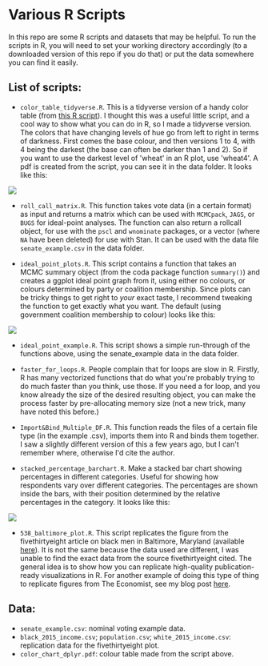 # Various R Scripts

In this repo are some R scripts and datasets that may be helpful. To run the scripts in R, you will need to set your working directory accordingly (to a downloaded version of this repo if you do that) or put the data somewhere you can find it easily.  

## List of scripts:  

 - `color_table_tidyverse.R`. This is a tidyverse version of a handy color table (from [this R script](https://github.com/hdugan/rColorTable/blob/master/rColorTable.R)). I thought this was a useful little script, and a cool way to show what you can do in R, so I made a tidyverse version. The colors that have changing levels of hue go from left to right in terms of darkness. First comes the base colour, and then versions 1 to 4, with 4 being the darkest (the base can often be darker than 1 and 2). So if you want to use the darkest level of 'wheat' in an R plot, use 'wheat4'. A pdf is created from the script, you can see it in the data folder. It looks like this:  

 <img src = 'http://i.imgur.com/JVXhXyj.png?1'>

 - `roll_call_matrix.R`. This function takes vote data (in a certain format) as input and returns a matrix which can be used with `MCMCpack`, `JAGS`, or `BUGS` for ideal-point analyses. The function can also return a rollcall object, for use with the `pscl` and `wnominate` packages, or a vector (where `NA` have been deleted) for use with Stan. It can be used with the data file `senate_example.csv` in the data folder.    

 - `ideal_point_plots.R`. This script contains a function that takes an MCMC summary object (from the coda package function `summary()`) and creates a ggplot ideal point graph from it, using either no colours, or colours determined by party or coalition membership. Since plots can be tricky things to get right to *your* exact taste, I recommend tweaking the function to get exactly what you want.  The default (using government coalition membership to colour) looks like this:

<img src = 'http://i.imgur.com/NZu0k9w.png'>

 - `ideal_point_example.R`. This script shows a simple run-through of the functions above, using the senate_example data in the data folder.

 - `faster_for_loops.R`. People complain that for loops are slow in R. Firstly, R has many vectorized functions that do what you're probably trying to do much faster than you think, use those. If you need a for loop, and you know already the size of the desired resulting object, you can make the process faster by pre-allocating memory size (not a new trick, many have noted this before.)

 - `Import&Bind_Multiple_DF.R`. This function reads the files of a certain file type (in the example .csv), imports them into R and binds them together. I saw a slightly different version of this a few years ago, but I can't remember where, otherwise I'd cite the author.  

 - `stacked_percentage_barchart.R`. Make a stacked bar chart showing percentages in different categories. Useful for showing how respondents vary over different categories. The percentages are shown inside the bars, with their position determined by the relative percentages in the category. It looks like this:
<img src = "http://i.imgur.com/T55W6vc.png">

 - `538_baltimore_plot.R`. This script replicates the figure from the fivethirtyeight article on black men in Baltimore, Maryland (available [here](http://fivethirtyeight.com/datalab/how-baltimores-young-black-men-are-boxed-in/)). It is not the same because the data used are different, I was unable to find the exact data from the source fivethirtyeight cited. The general idea is to show how you can replicate high-quality publication-ready visualizations in R. For another example of doing this type of thing to replicate figures from The Economist, see my blog post [here](http://robertmyles.github.io/re-creating-plots-from-the-economist-in-r.html).


## Data:
- `senate_example.csv`: nominal voting example data.  
- `black_2015_income.csv`; `population.csv`; `white_2015_income.csv`: replication data for the fivethirtyeight plot.  
- `color_chart_dplyr.pdf`: colour table made from the script above.
